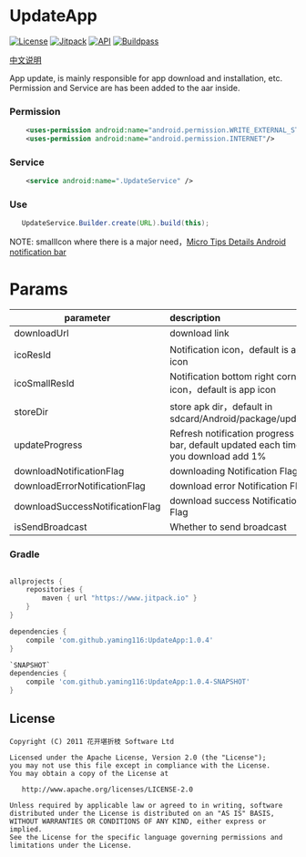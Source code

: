 UpdateApp
===

[![License](https://img.shields.io/badge/license-Apache%202.0-blue.svg)](https://github.com/yaming116/UpdateApp/blob/master/LICENSE)
[![Jitpack](https://www.jitpack.io/v/yaming116/UpdateApp.svg)](https://www.jitpack.io/#yaming116/UpdateApp)
[![API](https://img.shields.io/badge/API-14%2B-brightgreen.svg?style=flat)](https://android-arsenal.com/api?level=14)
[![Buildpass](https://api.travis-ci.org/yaming116/UpdateApp.svg?branch=master)](https://travis-ci.org/yaming116/UpdateApp)

[中文说明](https://github.com/yaming116/UpdateApp/blob/master/README-zh.md)

App update, is mainly responsible for app download and installation, etc.
Permission and Service are has been added to the aar inside.


### Permission

```xml
    <uses-permission android:name="android.permission.WRITE_EXTERNAL_STORAGE" />
    <uses-permission android:name="android.permission.INTERNET"/>
```

### Service

```xml
    <service android:name=".UpdateService" />
```

### Use

```java
   UpdateService.Builder.create(URL).build(this);
```


NOTE: smallIcon where there is a major need，[Micro Tips Details Android notification bar](http://mp.weixin.qq.com/s?__biz=MzA5MzI3NjE2MA==&mid=2650235923&idx=1&sn=af1fc1a6b60282732d94b0e7a354488f&scene=1&srcid=0517c0t12GnMgc5tWAkEMHNs#)


# Params

|parameter|description|
|----|:---|
|downloadUrl|download link|
|icoResId|Notification icon，default is app icon|
|icoSmallResId|Notification bottom right corner icon，default is app icon|
|storeDir|store apk dir，default in sdcard/Android/package/update|
|updateProgress| Refresh notification progress bar, default updated each time you download add 1%|
|downloadNotificationFlag|downloading Notification Flag|
|downloadErrorNotificationFlag|download error Notification Flag|
|downloadSuccessNotificationFlag|download success Notification Flag|
|isSendBroadcast|Whether to send broadcast|
### Gradle

```groovy

allprojects {
    repositories {
        maven { url "https://www.jitpack.io" }
    }
}

dependencies {
    compile 'com.github.yaming116:UpdateApp:1.0.4'
}

`SNAPSHOT`
dependencies {
    compile 'com.github.yaming116:UpdateApp:1.0.4-SNAPSHOT'
}
```

License
-------

    Copyright (C) 2011 花开堪折枝 Software Ltd

    Licensed under the Apache License, Version 2.0 (the "License");
    you may not use this file except in compliance with the License.
    You may obtain a copy of the License at

       http://www.apache.org/licenses/LICENSE-2.0

    Unless required by applicable law or agreed to in writing, software
    distributed under the License is distributed on an "AS IS" BASIS,
    WITHOUT WARRANTIES OR CONDITIONS OF ANY KIND, either express or implied.
    See the License for the specific language governing permissions and
    limitations under the License.
